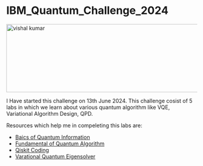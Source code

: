 # IBM_Quantum_Challenge_2024


<a href="https://challenges.quantum.ibm.com/2024#lab-0" target="blank"><img align="center" src="https://github.com/Vishalkumar158/IBM_Quantum_Challenge_2024/assets/124500092/67b238ea-b9e6-4244-8f5e-3c68e07e0afe" alt="vishal kumar" height="180" width="1500" /></a>

I Have started this challenge on 13th June 2024. This challenge cosist of 5 labs in which we learn about various quantum algorithm like VQE, Variational Algorithm Design, QPD.

Resources which help me in compeleting this labs are:
- [Baics of Quantum Information](https://learning.quantum.ibm.com/course/basics-of-quantum-information)
- [Fundamental of Quantum Algorithm](https://learning.quantum.ibm.com/course/fundamentals-of-quantum-algorithms)
- [Qiskit Coding](https://www.youtube.com/playlist?list=PLOFEBzvs-VvrgHZt3exM_NNiNKtZlHvZi)
- [Varational Quantum Eigensolver](https://learning.quantum.ibm.com/course/variational-algorithm-design)
